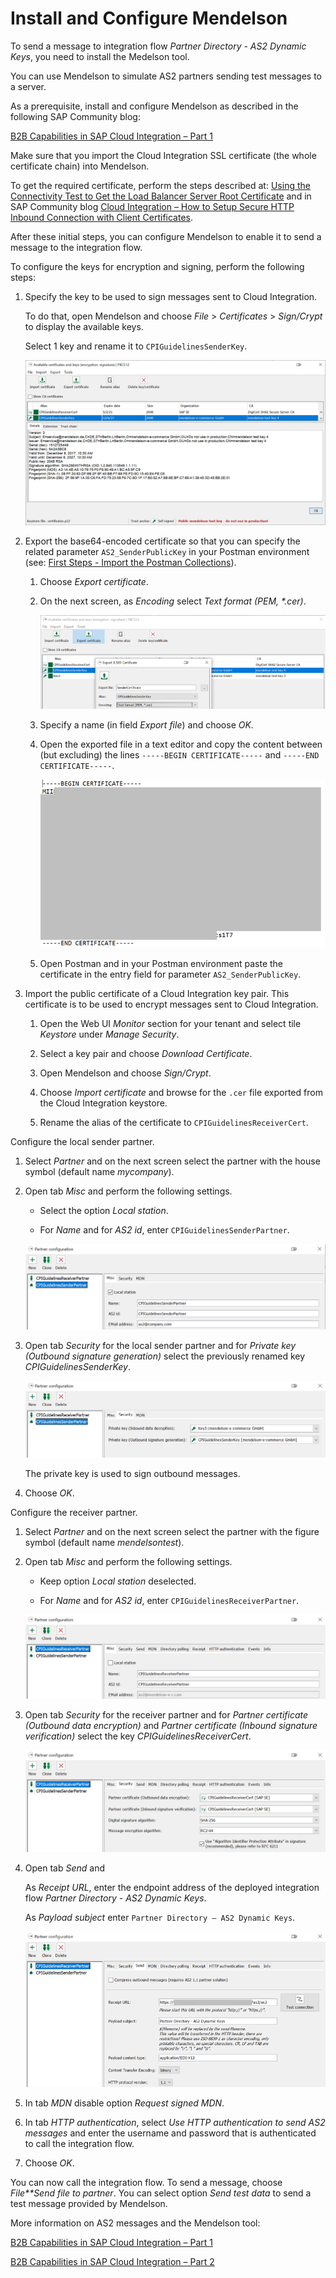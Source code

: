 <!-- loiocfa038e99de641e9922a26fc63f1e0e8 -->

# Install and Configure Mendelson

To send a message to integration flow *Partner Directory - AS2 Dynamic Keys*, you need to install the Medelson tool.

You can use Mendelson to simulate AS2 partners sending test messages to a server.

As a prerequisite, install and configure Mendelson as described in the following SAP Community blog:

[B2B Capabilities in SAP Cloud Integration – Part 1](https://blogs.sap.com/2018/01/14/b2b-capabilities-in-sap-cloud-platform-integration-part-1/)

Make sure that you import the Cloud Integration SSL certificate \(the whole certificate chain\) into Mendelson.

To get the required certificate, perform the steps described at: [Using the Connectivity Test to Get the Load Balancer Server Root Certificate](../40-RemoteSystems/using-the-connectivity-test-to-get-the-load-balancer-server-root-certificate-5d6cbf4.md) and in SAP Community blog [Cloud Integration – How to Setup Secure HTTP Inbound Connection with Client Certificates](https://blogs.sap.com/2017/06/05/cloud-integration-how-to-setup-secure-http-inbound-connection-with-client-certificates/).

After these initial steps, you can configure Mendelson to enable it to send a message to the integration flow.

To configure the keys for encryption and signing, perform the following steps:

1.  Specify the key to be used to sign messages sent to Cloud Integration.

    To do that, open Mendelson and choose *File* \> *Certificates* \> *Sign/Crypt* to display the available keys.

    Select 1 key and rename it to `CPIGuidelinesSenderKey`.

    ![](images/Guidelines_Mendelson_Keystore_Partner_6_3c80f56.png)

2.  Export the base64-encoded certificate so that you can specify the related parameter `AS2_SenderPublicKey` in your Postman environment \(see: [First Steps - Import the Postman Collections](first-steps-import-the-postman-collections-0f4cf38.md)\).

    1.  Choose *Export certificate*.

    2.  On the next screen, as *Encoding* select *Text format \(PEM, \*.cer\)*.

        ![](images/Guidelines_Mendelson_Export_Cert_894c2b6.png)

    3.  Specify a name \(in field *Export file*\) and choose *OK*.

    4.  Open the exported file in a text editor and copy the content between \(but excluding\) the lines `-----BEGIN CERTIFICATE-----` and `-----END CERTIFICATE-----`.

        ![](images/Guidelines_Mendelson_Exported_CErt_e8082e5.png)

    5.  Open Postman and in your Postman environment paste the certificate in the entry field for parameter `AS2_SenderPublicKey`.


3.  Import the public certificate of a Cloud Integration key pair. This certificate is to be used to encrypt messages sent to Cloud Integration.

    1.  Open the Web UI *Monitor* section for your tenant and select tile *Keystore* under *Manage Security*.

    2.  Select a key pair and choose *Download Certificate*.

    3.  Open Mendelson and choose *Sign/Crypt*.

    4.  Choose *Import certificate* and browse for the `.cer` file exported from the Cloud Integration keystore.

    5.  Rename the alias of the certificate to `CPIGuidelinesReceiverCert`.



Configure the local sender partner.

1.  Select *Partner* and on the next screen select the partner with the house symbol \(default name *mycompany*\).

2.  Open tab *Misc* and perform the following settings.

    -   Select the option *Local station*.

    -   For *Name* and for *AS2 id*, enter `CPIGuidelinesSenderPartner`.


    ![](images/Guidelines_Mendelson_Sender_Partner_1_277368e.png)

3.  Open tab *Security* for the local sender partner and for *Private key \(Outbound signature generation\)* select the previously renamed key *CPIGuidelinesSenderKey*.

    ![](images/Guidelines_Mendelson_Sender_Partner_2_92e2874.png)

    The private key is used to sign outbound messages.

4.  Choose *OK*.


Configure the receiver partner.

1.  Select *Partner* and on the next screen select the partner with the figure symbol \(default name *mendelsontest*\).

2.  Open tab *Misc* and perform the following settings.

    -   Keep option *Local station* deselected.

    -   For *Name* and for *AS2 id*, enter `CPIGuidelinesReceiverPartner`.


    ![](images/Guidelines_Mendelson_Receiver_Partner_3_16cb977.png)

3.  Open tab *Security* for the receiver partner and for *Partner certificate \(Outbound data encryption\)* and *Partner certificate \(Inbound signature verification\)* select the key *CPIGuidelinesReceiverCert*.

    ![](images/Guidelines_Mendelson_Receiver_Partner_4_2cfba59.png)

4.  Open tab *Send* and

    As *Receipt URL*, enter the endpoint address of the deployed integration flow *Partner Directory - AS2 Dynamic Keys*.

    As *Payload subject* enter `Partner Directory – AS2 Dynamic Keys`.

    ![](images/Guidelines_Mendelson_Receiver_Partner_5_74f77f9.png)

5.  In tab *MDN* disable option *Request signed MDN*.

6.  In tab *HTTP authentication*, select *Use HTTP authentication to send AS2 messages* and enter the username and password that is authenticated to call the integration flow.

7.  Choose *OK*.


You can now call the integration flow. To send a message, choose *File**Send file to partner*. You can select option *Send test data* to send a test message provided by Mendelson.

More information on AS2 messages and the Mendelson tool:

[B2B Capabilities in SAP Cloud Integration – Part 1](https://blogs.sap.com/2018/01/14/b2b-capabilities-in-sap-cloud-platform-integration-part-1/)

[B2B Capabilities in SAP Cloud Integration – Part 2](https://blogs.sap.com/2018/01/18/b2b-capabilities-in-sap-cloud-platform-integration-part-2/) 

